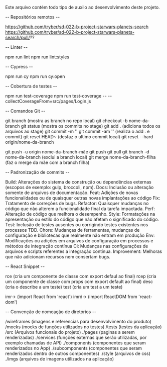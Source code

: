 Este arquivo contém todo tipo de auxilo ao desenvolvimento deste projeto.

-- Repositórios remotos --

  https://github.com/tryber/sd-022-b-project-starwars-planets-search
  https://github.com/tryber/sd-022-b-project-starwars-planets-search/pull/?? 

-- Linter --

  npm run lint
  npm run lint:styles
  
-- Cypress --

  npm run cy
  npm run cy:open
  
-- Cobertura de testes --

  npm run test-coverage
  npm run test-coverage -- --collectCoverageFrom=src/pages/Login.js
  
-- Comandos Git --

  git branch  (mostra as branch no repo local)
  git checkout -b nome-da-branch
  git status (mostra os commits no stage)
  git add .  (adiciona todos os arquivos ao stage)
  git commit -m ''
  git commit -am '' (realiza o add . e commit)
  git reset HEAD~ (desfaz o ultimo commit local)
  git reset --hard origin/nome-da-branch

  git push -u origin nome-da-branch-mãe
  git push
  git pull
  git branch -d nome-da-branch (exclui a branch local)
  git merge nome-da-branch-filha (faz o merge da mãe com a branch filha)
 
-- Padronização de commits --

  Build: Alterações do sistema de construção ou dependências externas (escopos de exemplo: gulp, broccoli, npm).
  Docs: Inclusão ou alteração somente de arquivos de documentação.
  Feat: Adições de novas funcionalidades ou de quaisquer outras novas implantações ao código
  Fix: Tratamento de correções de bugs.
  Refactor: Quaisquer mudanças no código que não alterem a funcionalidade final da tarefa impactada.
  Perf: Alteração de código que melhora o desempenho.
  Style: Formatações na apresentação ou estilo do código que não afetam o significado do código.
  Test: Inclusão de testes ausentes ou corrigindo testes existentes nos processos TDD.
  Chore: Mudanças de ferramentas, mudanças de configuração e bibliotecas que realmente não entram em produção
  Env: Modificações ou adições em arquivos de configuração em processos e métodos de integração contínua
  Ci: Mudanças nas configurações de arquivos e scripts referentes a integração continua.
  Improvement: Melhoras que não adicionam recursos nem consertam bugs.

-- React Snippet --
  
  rce  (cria um componente de classe com export defaul ao final)
  rcep  (cria um componente de classe com props com export default ao final)
  desc  (cria o describe a um teste)
  test  (cria um test a um teste)

  imr→  (import React from 'react')
  imrd→  (import ReactDOM from 'react-dom')

-- Convenção de nomeação de diretórios --

/wireframes  (imagens e referencias para desenvolvimento do produto)
/mocks  (mocks de funções utilizados no testes)
/tests  (testes da aplicação)
/src  (Arquivos funcionais do projeto)
   ./pages  (paginas a serem renderizadas)
   ./services  (funções externas que serão utilizadas, por exemplo chamadas de API)
   ./components  (componentes que seram renderizados no App)
              ./subcomponents  (componentes que seram renderizados dentro de outros componentes)
   ./style  (arquivos de css)
   ./imgs  (arquivos de imagens utilizados na aplicação)
   
